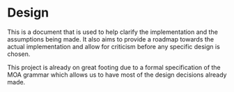 # Design

This is a document that is used to help clarify the implementation and
the assumptions being made. It also aims to provide a roadmap towards
the actual implementation and allow for criticism before any specific
design is chosen.

This project is already on great footing due to a formal specification
of the MOA grammar which allows us to have most of the design
decisions already made.
